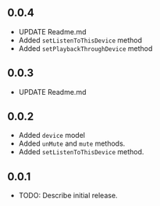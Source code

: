 ## 0.0.4
* UPDATE Readme.md
* Added ```setListenToThisDevice``` method
* Added ```setPlaybackThroughDevice``` method

## 0.0.3
* UPDATE Readme.md

## 0.0.2
* Added ```device``` model
* Added ```unMute``` and ```mute``` methods.
* Added ```setListenToThisDevice``` method.

## 0.0.1
* TODO: Describe initial release.
